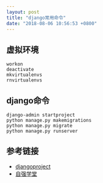 ```yaml
---
layout: post
title: "django常用命令"
date: "2018-08-06 10:56:53 +0800"
---
```

## 虚拟环境

    workon
    deactivate
    mkvirtualenvs
    rnvirtualenvs

## django命令

    django-admin startproject
    python manage.py makemigrations
    python manage.py migrate
    python manage.py runserver

## 参考链接

- [djangoproject][dp]
- [自强学堂][zqxt]

[dp]:https://www.djangoproject.com
[zqxt]:https://code.ziqiangxuetang.com/django/django-tutorial.html
